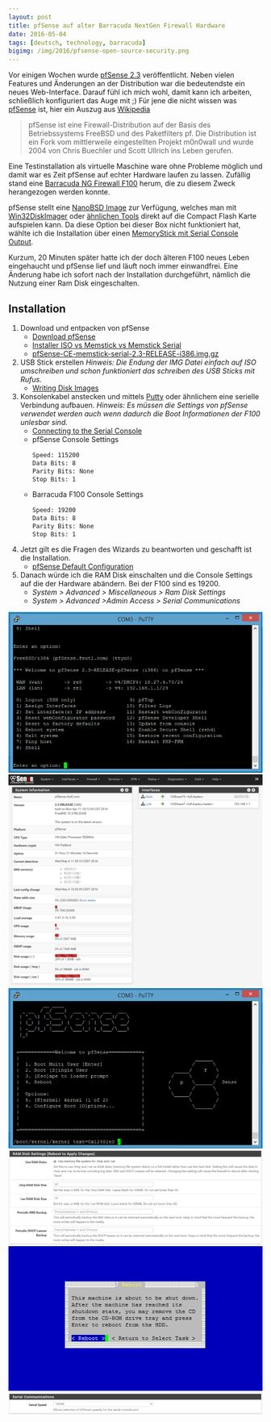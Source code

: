 ```yaml
---
layout: post
title: pfSense auf alter Barracuda NextGen Firewall Hardware
date: 2016-05-04
tags: [deutsch, technology, barracuda]
bigimg: /img/2016/pfsense-open-source-security.png
---
```


Vor einigen Wochen wurde [pfSense 2.3](https://doc.pfsense.org/index.php?title=2.3_New_Features_and_Changes) veröffentlicht. Neben vielen Features und Änderungen an der Distribution war die bedeutendste ein neues Web-Interface. Darauf fühl ich mich wohl, damit kann ich arbeiten, schließlich konfiguriert das Auge mit ;) Für jene die nicht wissen was [pfSense](https://www.pfsense.org/) ist, hier ein Auszug aus [Wikipedia](https://de.wikipedia.org/wiki/PfSense)

> pfSense ist eine Firewall-Distribution auf der Basis des Betriebssystems FreeBSD und des Paketfilters pf. Die Distribution ist ein Fork vom mittlerweile eingestellten Projekt m0n0wall und wurde 2004 von Chris Buechler und Scott Ullrich ins Leben gerufen.

Eine Testinstallation als virtuelle Maschine ware ohne Probleme möglich und damit war es Zeit pfSense auf echter Hardware laufen zu lassen. Zufällig stand eine [Barracuda NG Firewall F100](https://techlib.barracuda.com/NG61/F101B) herum, die zu diesem Zweck herangezogen werden konnte. 

pfSense stellt eine [NanoBSD Image](https://doc.pfsense.org/index.php/Installing_pfSense#NanoBSD_vs_NanoBSD.2BVGA) zur Verfügung, welches man mit [Win32DiskImager](https://sourceforge.net/projects/win32diskimager/) oder [ähnlichen Tools](https://doc.pfsense.org/index.php/Writing_Disk_Images) direkt auf die Compact Flash Karte aufspielen kann. Da diese Option bei dieser Box nicht funktioniert hat, wählte ich die Installation über einen [MemoryStick mit Serial Console Output](https://doc.pfsense.org/index.php/Installing_pfSense#Installer_ISO_vs_Memstick_vs_Memstick_Serial). 

Kurzum, 20 Minuten später hatte ich der doch älteren F100 neues Leben eingehaucht und pfSense lief und läuft noch immer einwandfrei. Eine Änderung habe ich sofort nach der Installation durchgeführt, nämlich die Nutzung einer Ram Disk eingeschalten.

## Installation

1.  Download und entpacken von pfSense
    *   [Download pfSense](https://doc.pfsense.org/index.php/Installing_pfSense#Download_pfSense)
    *   [Installer ISO vs Memstick vs Memstick Serial](https://doc.pfsense.org/index.php/Installing_pfSense#Installer_ISO_vs_Memstick_vs_Memstick_Serial)
    *   [pfSense-CE-memstick-serial-2.3-RELEASE-i386.img.gz](https://www.pfsense.org/download/mirror.php?section=downloads)
2.  USB Stick erstellen _Hinweis: Die Endung der IMG Datei einfach auf ISO umschreiben und schon funktioniert das schreiben des USB Sticks mit Rufus._
    *   [Writing Disk Images](https://doc.pfsense.org/index.php/Writing_Disk_Images)
3.  Konsolenkabel anstecken und mittels [Putty](http://www.putty.org) oder ähnlichem eine serielle Verbindung aufbauen. _Hinweis: Es müssen die Settings von pfSense verwendet werden auch wenn dadurch die Boot Informationen der F100 unlesbar sind._
    *   [Connecting to the Serial Console](https://doc.pfsense.org/index.php/Connecting_to_the_Serial_Console)
    *   pfSense Console Settings
        ```
        Speed: 115200
        Data Bits: 8
        Parity Bits: None
        Stop Bits: 1
        ```
    *   Barracuda F100 Console Settings
        ```
        Speed: 19200
        Data Bits: 8
        Parity Bits: None
        Stop Bits: 1
        ```
4.  Jetzt gilt es die Fragen des Wizards zu beantworten und geschafft ist die Installation.
    *   [pfSense Default Configuration](https://doc.pfsense.org/index.php/Installing_pfSense#pfSense_Default_Configuration)
5.  Danach würde ich die RAM Disk einschalten und die Console Settings auf die der Hardware abändern. Bei der F100 sind es 19200.
    *   _System > Advanced > Miscellaneous > Ram Disk Settings_
    *   _System > Advanced >Admin Access > Serial Communications_

![CLI Login](/img/2016/pfsense-cli-login.png)
![Dashboard](/img/2016/pfsense-dashboard.png)
![MemDisk](/img/2016/pfsense-memdisk-boot.png)
![RamDisk](/img/2016/pfsense-ram-disk.png)
![reboot](/img/2016/pfsense-reboot.png)
![Serial](/img/2016/pfsense-serial.png)
